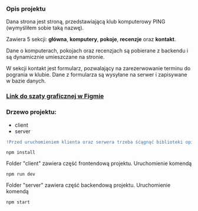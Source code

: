 ### Opis projektu

Dana strona jest stroną, przedstawiającą klub komputerowy PING (wymyśliłem sobie taką nazwę).

Zawiera 5 sekcji: **główna**, **komputery**, **pokoje**, **recenzje** oraz **kontakt**.

Dane o komputerach, pokojach oraz recenzjach są pobierane z backendu i są dynamicznie umieszczane na stronie.

W sekcji kontakt jest formularz, pozwalający na zarezerwowanie terminu do pogrania w klubie.
Dane z formularza są wysyłane na serwer i zapisywane w bazie danych.

### [Link do szaty graficznej w Figmie](https://www.figma.com/file/qUy5IHIYyWC9JK1hhkoBFz/Computer-club?type=design&node-id=0%3A1&mode=design&t=piArFFT9seKSu5wV-1)

### Drzewo projektu:
 - client
 - server

```diff
!Przed uruchomieniem klienta oraz serwera trzeba śćągnąć biblioteki opisane w pliku "package.json" polecenim
```

```
npm install
```

Folder "client" zawiera część frontendową projektu.
Uruchomienie komendą 
```
npm run dev
```

Folder "server" zawiera część backendową projektu.
Uruchomienie komendą 
```
npm start
```

